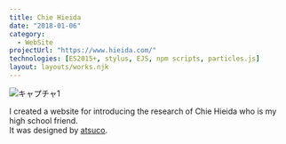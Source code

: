 ```yaml
---
title: Chie Hieida
date: "2018-01-06"
category:
  - WebSite
projectUrl: "https://www.hieida.com/"
technologies: [ES2015+, stylus, EJS, npm scripts, particles.js]
layout: layouts/works.njk
---
```


![キャプチャ1](/img/hieida/cover.jpg)

I created a website for introducing the research of Chie Hieida who is my high school friend.  
It was designed by [atsuco](https://twitter.com/atsuco_02).